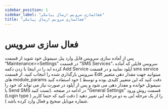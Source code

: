 ```yaml
---
sidebar_position: 1
sidebar_label: "فعالسازی سرویس ارسال پیامکی"
title: "فعالسازی سرویس ارسال پیامکی"
---
```



#  فعال سازی سرویس 
پس از آماده سازی سرویس فایل وارد پنل سیموتل خود شوید از قسمت “Maintenance>>Settings” در قسمت “SMS Services”، سرویس فایلی که آماده کرده اید را در اینجا با زدن دکمه Add Service آپلود نمایید و در قسمت sms service سرویس بارگذاری شده را انتخاب کنید. از قسمت Edit میتوانید جهت مقدار دهی متغییر های module_params خود استفاده کنید ( دقت کنید که این متغییر کلیدی بوده و توسط سیموتل خوانده و مقدار دهی می شود و پس از آپلود در صورت نیاز می تواند کد خود را با Send SMS تست کنید).
در ادامه در صفحه “General Settings” قسمت روش ورود (Login type ) را از یک مرحله ایی به دو مرحله ایی تغییر دهید ( دقت کنید که حتما‌ کاربر شماره موبایل صحیح و فعال وارد کرده باشد ).